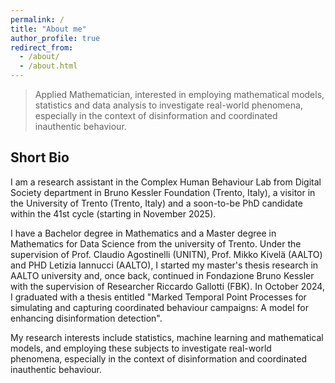```yaml
---
permalink: /
title: "About me"
author_profile: true
redirect_from: 
  - /about/
  - /about.html
---
```


> Applied Mathematician, interested in employing mathematical models, statistics and data analysis to investigate real-world phenomena, especially in the context of disinformation and coordinated inauthentic behaviour.

Short Bio
------

I am a research assistant in the Complex Human Behaviour Lab from Digital Society department in Bruno Kessler Foundation (Trento, Italy), a visitor in the University of Trento (Trento, Italy) and a soon-to-be PhD candidate within the 41st cycle (starting in November 2025).

I have a Bachelor degree in Mathematics and a Master degree in Mathematics for Data Science from the university of Trento. Under the supervision of Prof. Claudio Agostinelli (UNITN), Prof. Mikko Kivelä (AALTO) and PHD Letizia Iannucci (AALTO), I started my master's thesis research in AALTO university and, once back, continued in Fondazione Bruno Kessler with the supervision of Researcher Riccardo Gallotti (FBK). In October 2024, I graduated with a thesis entitled "Marked Temporal Point Processes for simulating and capturing coordinated behaviour campaigns: A model for enhancing disinformation detection".

My research interests include statistics, machine learning and mathematical models, and employing these subjects to investigate real-world phenomena, especially in the context of disinformation and coordinated inauthentic behaviour.


